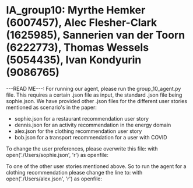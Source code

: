 # IA_group10: Myrthe Hemker (6007457), Alec Flesher-Clark (1625985), Sannerien van der Toorn (6222773), Thomas Wessels (5054435), Ivan Kondyurin (9086765)

---READ ME---:
For running our agent, please run the group_10_agent.py file. This requires a certain .json file as input, the standard .json file being sophie.json.
We have provided other .json files for the different user stories mentioned as scenario's in the paper:
- sophie.json for a restaurant recommendation user story
- dennis.json for an activity recommendation in the energy domain
- alex.json for the clothing recommendation user story
- bob.json for a transport recommendation for a user with COVID


To change the user preferences, please overwrite this file:
with open('./Users/sophie.json', 'r') as openfile:

To one of the other user stories mentioned above. So to run the agent for a clothing recommendation please change the line to:
with open('./Users/alex.json', 'r') as openfile:
